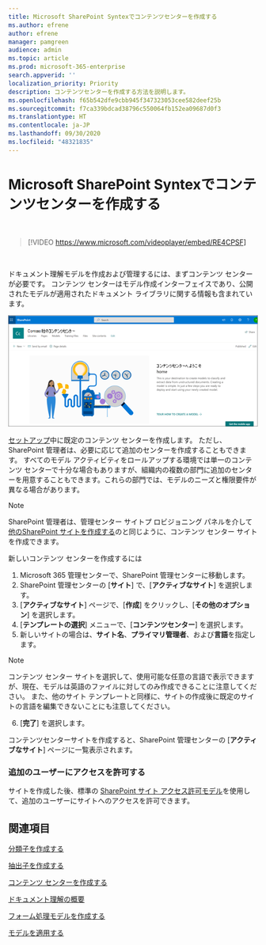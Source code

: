 ```yaml
---
title: Microsoft SharePoint Syntexでコンテンツセンターを作成する
ms.author: efrene
author: efrene
manager: pamgreen
audience: admin
ms.topic: article
ms.prod: microsoft-365-enterprise
search.appverid: ''
localization_priority: Priority
description: コンテンツセンターを作成する方法を説明します。
ms.openlocfilehash: f65b542dfe9cbb945f347323053cee582deef25b
ms.sourcegitcommit: f7ca339bdcad38796c550064fb152ea09687d0f3
ms.translationtype: HT
ms.contentlocale: ja-JP
ms.lasthandoff: 09/30/2020
ms.locfileid: "48321835"
---
```

# <a name="create-a-content-center-in-microsoft-sharepoint-syntex"></a>Microsoft SharePoint Syntexでコンテンツセンターを作成する


</br>

> [!VIDEO https://www.microsoft.com/videoplayer/embed/RE4CPSF]

</br>

ドキュメント理解モデルを作成および管理するには、まずコンテンツ センターが必要です。 コンテンツ センターはモデル作成インターフェイスであり、公開されたモデルが適用されたドキュメント ライブラリに関する情報も含まれています。</br>

   ![ドキュメントライブラリを選択する](../media/content-understanding/content-center-page.png)</br>

[セットアップ](set-up-content-understanding.md)中に既定のコンテンツ センターを作成します。 ただし、SharePoint 管理者は、必要に応じて追加のセンターを作成することもできます。 すべてのモデル アクティビティをロールアップする環境では単一のコンテンツ センターで十分な場合もありますが、組織内の複数の部門に追加のセンターを用意することもできます。これらの部門では、モデルのニーズと権限要件が異なる場合があります。

> [!NOTE]
> SharePoint 管理者は、管理センター サイトプ ロビジョニング パネルを介して[他のSharePoint サイトを作成する](https://docs.microsoft.com/sharepoint/create-site-collection)のと同じように、コンテンツ センター サイトを作成できます。

新しいコンテンツ センターを作成するには

1. Microsoft 365 管理センターで、SharePoint 管理センターに移動します。
2. SharePoint 管理センターの [**サイト**] で、[**アクティブなサイト**] を選択します。
3. [**アクティブなサイト**] ページで、[**作成**] をクリックし、[**その他のオプション**] を選択します。
4. [**テンプレートの選択**] メニューで、[**コンテンツセンター**] を選択します。
5. 新しいサイトの場合は、**サイト名**、**プライマリ管理者**、および**言語**を指定します。</br>

> [!NOTE] 
> コンテンツ センター サイトを選択して、使用可能な任意の言語で表示できますが、現在、モデルは英語のファイルに対してのみ作成できることに注意してください。 また、他のサイト テンプレートと同様に、サイトの作成後に既定のサイトの言語を編集できないことにも注意してください。</br>

6. [**完了**] を選択します。
 
コンテンツセンターサイトを作成すると、SharePoint 管理センターの [**アクティブなサイト**] ページに一覧表示されます。 

### <a name="give-access-to-additional-users"></a>追加のユーザーにアクセスを許可する
 
サイトを作成した後、標準の [SharePoint サイト アクセス許可モデル](https://docs.microsoft.com/sharepoint/modern-experience-sharing-permissions)を使用して、追加のユーザーにサイトへのアクセスを許可できます。

## <a name="see-also"></a>関連項目
[分類子を作成する](create-a-classifier.md)

[抽出子を作成する](create-an-extractor.md)

[コンテンツ センターを作成する](create-a-content-center.md)

[ドキュメント理解の概要](document-understanding-overview.md)

[フォーム処理モデルを作成する](create-a-form-processing-model.md)

[モデルを適用する](apply-a-model.md)    
